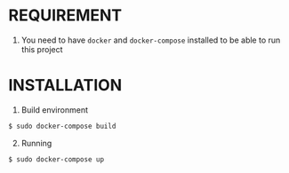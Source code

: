 # REQUIREMENT
1. You need to have `docker` and `docker-compose` installed to be able to run this project

# INSTALLATION
1. Build environment
```sh
$ sudo docker-compose build
```
2. Running
```sh
$ sudo docker-compose up
```
